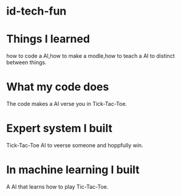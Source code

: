 # id-tech-fun


# Things I learned
how to code a AI,how to make a modle,how to teach a AI to distinct between things.
# What my code does
The code makes a AI verse you in Tick-Tac-Toe.
# Expert system I built
Tick-Tac-Toe AI to veerse someone and hoppfully win.
# In machine learning I built
A AI that learns how to play Tic-Tac-Toe.
